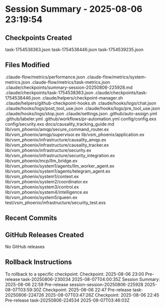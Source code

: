 # Session Summary - 2025-08-06 23:19:54

## Checkpoints Created
task-1754538363.json
task-1754538446.json
task-1754539235.json

## Files Modified
.claude-flow/metrics/performance.json
.claude-flow/metrics/system-metrics.json
.claude-flow/metrics/task-metrics.json
.claude/checkpoints/summary-session-20250806-225928.md
.claude/checkpoints/task-1754538363.json
.claude/checkpoints/task-1754538446.json
.claude/helpers/checkpoint-manager.sh
.claude/helpers/github-checkpoint-hooks.sh
.claude/hooks/logs/chat.json
.claude/hooks/logs/post_tool_use.json
.claude/hooks/logs/pre_tool_use.json
.claude/hooks/logs/stop.json
.claude/settings.json
.github/auto-assign.yml
.github/labeler.yml
.github/workflows/pr-automation.yml
config/config.exs
config/security.exs
docs/causality_tracking_guide.md
lib/vsm_phoenix/amqp/secure_command_router.ex
lib/vsm_phoenix/amqp/supervisor.ex
lib/vsm_phoenix/application.ex
lib/vsm_phoenix/infrastructure/causality_amqp.ex
lib/vsm_phoenix/infrastructure/causality_tracker.ex
lib/vsm_phoenix/infrastructure/security.ex
lib/vsm_phoenix/infrastructure/security_integration.ex
lib/vsm_phoenix/mcp/llm_bridge.ex
lib/vsm_phoenix/system1/agents/llm_worker_agent.ex
lib/vsm_phoenix/system1/agents/telegram_agent.ex
lib/vsm_phoenix/system1/context.ex
lib/vsm_phoenix/system2/coordinator.ex
lib/vsm_phoenix/system3/control.ex
lib/vsm_phoenix/system4/intelligence.ex
lib/vsm_phoenix/system5/queen.ex
test/vsm_phoenix/infrastructure/security_test.exs

## Recent Commits


## GitHub Releases Created
No GitHub releases

## Rollback Instructions
To rollback to a specific checkpoint:
Checkpoint: 2025-08-06 23:00	Pre-release	task-20250806-230034	2025-08-07T04:00:35Z
Session Summary: 2025-08-06 22:59	Pre-release	session-session-20250806-225928	2025-08-07T03:59:30Z
Checkpoint: 2025-08-06 22:47	Pre-release	task-20250806-224726	2025-08-07T03:47:26Z
Checkpoint: 2025-08-06 22:45	Pre-release	task-20250806-224534	2025-08-07T03:46:03Z
